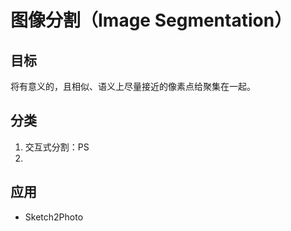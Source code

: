 # 图像分割（Image Segmentation）
## 目标
将有意义的，且相似、语义上尽量接近的像素点给聚集在一起。
## 分类
1. 交互式分割：PS
2. 

## 应用
- Sketch2Photo